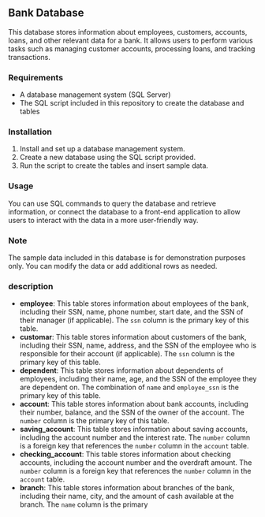 ## Bank Database

This database stores information about employees, customers, accounts, loans, and other relevant data for a bank. It allows users to perform various tasks such as managing customer accounts, processing loans, and tracking transactions.

### Requirements

- A database management system (SQL Server)
- The SQL script included in this repository to create the database and tables

### Installation

1. Install and set up a database management system.
2. Create a new database using the SQL script provided.
3. Run the script to create the tables and insert sample data.

### Usage

You can use SQL commands to query the database and retrieve information, or connect the database to a front-end application to allow users to interact with the data in a more user-friendly way.

### Note

The sample data included in this database is for demonstration purposes only. You can modify the data or add additional rows as needed.

### description
- **employee**: This table stores information about employees of the bank, including their SSN, name, phone number, start date, and the SSN of their manager (if applicable). The `ssn` column is the primary key of this table.
- **customar**: This table stores information about customers of the bank, including their SSN, name, address, and the SSN of the employee who is responsible for their account (if applicable). The `ssn` column is the primary key of this table.
- **dependent**: This table stores information about dependents of employees, including their name, age, and the SSN of the employee they are dependent on. The combination of `name` and `employee_ssn` is the primary key of this table.
- **account**: This table stores information about bank accounts, including their number, balance, and the SSN of the owner of the account. The `number` column is the primary key of this table.
- **saving_account**: This table stores information about saving accounts, including the account number and the interest rate. The `number` column is a foreign key that references the `number` column in the `account` table.
- **checking_account**: This table stores information about checking accounts, including the account number and the overdraft amount. The `number` column is a foreign key that references the `number` column in the `account` table.
- **branch**: This table stores information about branches of the bank, including their name, city, and the amount of cash available at the branch. The `name` column is the primary
